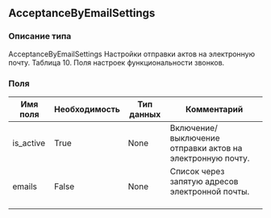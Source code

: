 
## AcceptanceByEmailSettings

### Описание типа
AcceptanceByEmailSettings
Настройки отправки актов на электронную почту.
Таблица 10. Поля настроек функциональности звонков.


### Поля

| Имя поля | Необходимость | Тип данных | Комментарий |
|---|---|---|---|
|is_active|True|None|Включение/выключение отправки актов на электронную почту.<br/>|
|emails|False|None|Список через запятую адресов электронной почты.<br/><br/>|

